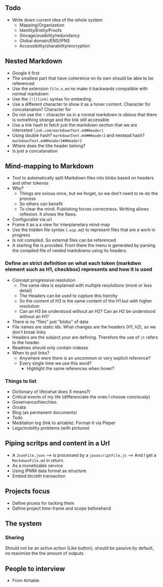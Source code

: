 ## Todo
- Write down current idea of the whole system
  - Mapping/Organization
  - Identity/Entity/Proofs
  - Storage/avaibility/redundancy
  - Global domain/ENS/IPNS
  - Accessibility/sharability/encryption

## Nested Markdown
- Google it first
- The smallest part that have coherence on its own should be able to be referenced
- Use the extension `file.n.md` no make it backwards compatible with normal markdown
- Use the `[!](link)` syntax for embeding
- Use a different character to show it as a hover content. Character for concatanation? Character for 
- Do not use the `!` character so in a normal markdown is obious that there is something strange and the link still accessible
- Use a link hash to fetch just the markdown section that we are interseted `link.com/markdownText.md#Header1`
- Using double hash? `markdownText.md##Header2` and nestead hash? `markdownText.md#Header1##Header2`
- Where does the title header belong?
- Is just a concatanation

## Mind-mapping to Markdown
- Tool to automatically split Markdown files into blobs based on headers and other tokenss 
- Why?
  - Things are ovious once, but we forget, so we don't need to re-do the process
  - So others can benefit
  - To clear the mind. Publishing forces correctness. Writting allows reflexion. It shows the flaws.
- Configurable via url
- Frame it as a a view for interplanetary mind-map
- Use the hidden file syntax (`.wip.md`) to represent files that are a work in progress
- Is not compiled. So external files can be referenced
- A starting file is provided. From there the menu is generated by parsing the compiled file of nested markdowns using its headers.

### Define an strict definition on what each token (markdwn element such as H1, checkbox) represents and how it is used
- Concept progressive resolution
  - The same idea is explained with multiple resolutions (more or less detail)
  - The Headers can be used to capture this hierchy
  - So the content of H3 is the same content of the H1 but with higher resolution
  - Can an H3 be understood without an H2? Can an H2 be understood without an H1?
- There is no "files" just "blobs" of data
- File names are static ids. What changes are the headers (H1, h2), so we don't break links
- Headers are the subject your are defining. Therefore the use of `it` refers to the header.
- Readmes should only contain indexes
- When to put links?
  - Anywhere were there is an uncommon or very explicit reference?
  - Every single time we use this word?
    - Highlight the same references when hover?
  
### Things to list
- Dictionary of life(what does X means?)
- Critical events of my life (differenciate the ones I choose conciously)
- Governance/hierchies
- Orxata
- Blog (as permanent documents)
- Todo
- Meditation log (link to airtable). Format-it via Pieper
- Legs/mobility problems (with pictures)


## Piping scritps and content in a Url
- A `JsonFile.json` --> is processed by a `javascriptFile.js` --> And I get a `MarkdownFile.md` in return.
- As a monetizable service
- Using IPMM data format as structure
- Embed btc/eth transaction

## Projects focus
- Define prcess for tacking them
- Define project time-frame and scope beforehand


## The system
### Sharing
Should not be an active action (Like button), should be passive by default, no maximize the the amount of outputs

## People to interview
- From Airtable